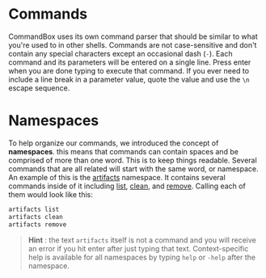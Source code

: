 # Commands

CommandBox uses its own command parser that should be similar to what you're used to in other shells. Commands are not case-sensitive and don't contain any special characters except an occasional dash (`-`). Each command and its parameters will be entered on a single line. Press enter when you are done typing to execute that command. If you ever need to include a line break in a parameter value, quote the value and use the `\n` escape sequence.

# Namespaces

To help organize our commands, we introduced the concept of **namespaces**. this means that commands can contain spaces and be comprised of more than one word. This is to keep things readable. Several commands that are all related will start with the same word, or namespace. An example of this is the [artifacts](http://apidocs.ortussolutions.com/commandbox/1.0.0/index.html?commandbox/commands/artifacts/package-summary.html) namespace. It contains several commands inside of it including [list](http://apidocs.ortussolutions.com/commandbox/1.0.0/index.html?commandbox/commands/artifacts/list.html), [clean](http://apidocs.ortussolutions.com/commandbox/1.0.0/index.html?commandbox/commands/artifacts/clean.html), and [remove](http://apidocs.ortussolutions.com/commandbox/1.0.0/index.html?commandbox/commands/artifacts/remove.html). Calling each of them would look like this:

```bash
artifacts list
artifacts clean
artifacts remove
```

>**Hint** : the text `artifacts` itself is not a command and you will receive an error if you hit enter after just typing that text. Context-specific help is available for all namespaces by typing `help` or `-help` after the namespace.